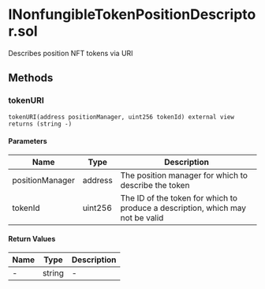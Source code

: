 
# INonfungibleTokenPositionDescriptor.sol

    
Describes position NFT tokens via URI

    
## Methods
### tokenURI
```solidity
tokenURI(address positionManager, uint256 tokenId) external view returns (string -)
```

            

            
#### Parameters

| Name | Type | Description |
|---|---|---|
| positionManager | address | The position manager for which to describe the token |
| tokenId | uint256 | The ID of the token for which to produce a description, which may not be valid |

#### Return Values

| Name | Type | Description |
|---|---|---|
| - | string | - |


